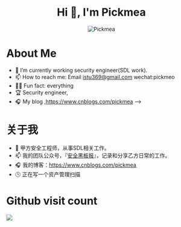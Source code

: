 <h1 align="center">Hi 👋, I'm Pickmea</h1>
<p align="center"> <img src="https://github-readme-stats.vercel.app/api?username=stu2014&show_icons=true" alt="Pickmea" /> </p>




# About Me

- 🔭  I’m currently working security engineer(SDL work).
- 📫  How to reach me: Email istu369@gmail.com  wechat:pickmeo
- 🛀🏾  Fun fact: everything
- 🏆  Security engineer, 
- 🎧  My blog ,https://www.cnblogs.com/pickmea
-->


# 关于我

- 🔭  甲方安全工程师，从事SDL相关工作。
- 📫  我的团队公众号，『[安全黑板报](https://github.com/Stu2014/Stu2014/qrcode.bmp)』，记录和分享乙方日常的工作。
- 🎧  我的博客：https://www.cnblogs.com/pickmea
- 🕓  正在写一个资产管理扫描

# Github visit count
<p align="left"> 
  <img src="https://profile-counter.glitch.me/Stu2014/count.svg" /><br>
</p>
